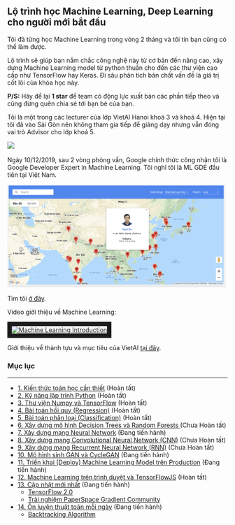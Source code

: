 ## Lộ trình học Machine Learning, Deep Learning cho người mới bắt đầu

Tôi đã từng học Machine Learning trong vòng 2 tháng và tôi tin bạn cũng có thể làm được. 

Lộ trình sẽ giúp bạn nắm chắc công nghệ này từ cơ bản đến nâng cao, xây dựng Machine Learning model từ python thuần cho đến các thư viện cao cấp như TensorFlow hay Keras. Đi sâu phân tích bản chất vấn đề là giá trị cốt lõi của khóa học này.

**P/S:** Hãy để lại **1 star** để team có động lực xuất bản các phần tiếp theo và cũng đừng quên chia sẻ tới bạn bè của bạn.

Tôi là một trong các lecturer của lớp VietAI Hanoi khoá 3 và khoá 4. Hiện tại tôi đã vào Sài Gòn nên không tham gia tiếp để giảng dạy nhưng vẫn đóng vai trò Advisor cho lớp khoá 5.

<img src="https://lh3.googleusercontent.com/-3AYBa7iTNTalWmPksUZ0ch5lvHtzDuHMWB6AwlGgiapYpoaQMWZAmQ3UBlMLPMHqQ2gL2AkGjC9IdSApJ1ebLXn0f4OhNx-kiybcmzgHcaLWTZLRA5RXE3SrjRFMwkt1j4UQ4K10JTBgpRgXEUYD4KQ3ySm2EowwNpXL8AV-iHEBQV1thJxIAxTr3Ft4vNlEkgWX5BdJUcqhMkfXHGowTNiUTTrn20B7WhjU8c5SZUvSTSqmv5C2Zy0oRBLoGRqE0kU_zILZq2yXePBQkPL-pLq0tY7nu7gwazELifDDJ1ipOMGrvsxWEt5gFIGMOJG257vMo2fqGezmCIvS7flH4eCKGTmhfUodJ7tdqz5U8cUl2n_z4sX_xvPdd_xt_THvkSJkZ6qOZUxM2xmF8pesmgIaaAKLWUsntvMiQyT-MLMdhb7DvMCa0z6oLxfL37af5HtkZ9XfIObK8PmNBk7TXyEUsYJN1md7RdORAIPPUuA3vsq-rXx4ELormM7S_fTBhZBNs1WZ235GuxqeEPfWNsAMeLTA20KebkdYm-YEwN0SVpJ6W9OG9_8Fc_n5v-x7bxWahikXtJYcdTxcAWDACvGxzU-qVLkL3Qeu3gn7pA0nQpmKfHUGeoy_vCGNCo2ljYp9CRdykXodh95pOd11nqLHVbbarHb4TEWbZOS1bF4qYqjJeNYav2QVGnuxKYM933iGRIq44vzkYx7auTISD7GX81jR0xhwOTiuOZCVMEa0BtC=w1165-h881-no" width=500>



Ngày 10/12/2019, sau 2 vòng phỏng vấn, Google chính thức công nhận tôi là Google Developer Expert in Machine Learning. Tôi nghĩ tôi là ML GDE đầu tiên tại Việt Nam.

<img src="./images/gde.png" width=500>

Tìm tôi [ở đây](https://developers.google.com/community/experts/directory).

Video giới thiệu về Machine Learning:

<a href="http://www.youtube.com/watch?feature=player_embedded&v=https://youtu.be/j5HxIJoOJms
" target="_blank"><img src="https://lh3.googleusercontent.com/mBdr6CaarjBnZopmRA2WTue3eEIZ5fe0ZWHkFRD0wS_IAsIWD0_2zeefBaXeemIMPle2nljerexiC74YDzJpCjM6HVz22EB7xo9oU6cQugsBa3GwoB2F8kD-veyytVjS9al6VpcINcm7gvLwf0a6hW-Y2QPBDIv4sl059zDYZhfvVuDE4KQSUgan0Yq42eRkMAq7Y0TdUWtjATcHsRgH-W1HbIK7QawFySkvXylds0xbUTOnzizyHHaa4cNyTbpbMNP9elJTAEeqN92sSHqgJo49DAvT9Yzf8RTMQVU0NcNYeNQ2kys3Hn3_CWHQCIyoiDMG0j7DOx9fKHaGbDbQbPdNlZd4XlEQ-iHPD4U_kvgmXTZwAEIN4I5-RnIhZXcsQ8fhKoI4YtvkqfNhQAhif_SGJ6cXGKpulj7dgdhQoVVbdwIXw--Cseob24LGDwCK0p1mRFmgvoVsXcnXuF6AV3DZBDK1kB2fCm_wj3dv_euR5qfJDl1jc2kac53p8VEJFIJqZX3p9PGiBFRLpjMGy1TnblAIVy9FIvx_kfU3JiPs0Oy2yVXkEeC7OmZz3bMCx0hoicYKsIOmdW3g7RnyXFeXe_uDBdF_uEbHKnK3aPpTdez-vYXZ5SCb4kRVPH6-OdF7kT-3NscUBoOMS0O_ERp6U3_jiqPIkCrbO2XEqsOHVYRyGFolYVQf2jJtbeBGbmMAA-Jq9VmvAPdKIgDo191VEgDQFcZZEIcbejmhGl0V_g=w1920-h1080-no" 
alt="Machine Learning Introduction" width="480" height="270" border="10" /></a>

Giới thiệu về thành tựu và mục tiêu của VietAI [tại đây](https://docs.google.com/presentation/d/1A_oDWZyC6NhYPeHNrWJbESxSPUT7f0Gg-PLfXDtVKus/edit?usp=sharing). 



### Mục lục
----
- <a href="https://github.com/bangoc123/learn-machine-learning-in-two-months/tree/master/math">1. Kiến thức toán học cần thiết</a> (Hoàn tất)
- <a href="https://github.com/bangoc123/learn-machine-learning-in-two-months/tree/master/python-tutorials">2. Kỹ năng lập trình Python</a> (Hoàn tất)
- <a href="https://github.com/bangoc123/learn-machine-learning-in-two-months/tree/master/numpy">3. Thư viện Numpy và TensorFlow</a> (Hoàn tất)
- <a href="https://github.com/bangoc123/learn-machine-learning-in-two-months/blob/master/models/linear-regression/">4. Bài toán hồi quy (Regression)</a> (Hoàn tất)
- <a href="https://github.com/bangoc123/learn-machine-learning-in-two-months/blob/master/models/logistic-regression">5. Bài toán phân loại (Classification)</a> (Hoàn tất)
- <a href="https://github.com/bangoc123/learn-machine-learning-in-two-months/blob/master/models/random-forests">6. Xây dựng mô hình Decision Trees và Random Forests </a> (Chưa Hoàn tất)
- <a href="https://github.com/bangoc123/learn-machine-learning-in-two-months/tree/master/models/nn">7. Xây dựng mạng Neural Network</a> (Đang tiến hành)
- <a href="https://github.com/bangoc123/learn-machine-learning-in-two-months/tree/master/models/cnn">8. Xây dựng mạng Convolutional Neural Network (CNN)</a> (Chưa Hoàn tất)
- <a href="https://github.com/bangoc123/learn-machine-learning-in-two-months/tree/master/models/rnn">9. Xây dựng mạng Recurrent Neural Network (RNN)</a> (Chưa Hoàn tất)
- <a href="https://github.com/bangoc123/learn-machine-learning-in-two-months/tree/master/gan">10. Mô hình sinh GAN và CycleGAN</a> (Đang tiến hành)
- <a href="https://github.com/bangoc123/learn-machine-learning-in-two-months/tree/master/deployment/distributed-tensorflow">11. Triển khai (Deploy) Machine Learning Model trên Production</a> (Đang tiến hành)
- <a href="https://github.com/bangoc123/learn-machine-learning-in-two-months/tree/master/deployment/tensorflow-browser">12. Machine Learning trên trình duyệt và TensorFlowJS</a> (Hoàn tất)
- <a href="https://github.com/bangoc123/learn-machine-learning-in-two-months/tree/master/tf2.0">13. Cập nhật mới nhất</a> (Đang tiến hành)
    - [TensorFlow 2.0](https://github.com/bangoc123/learn-machine-learning-in-two-months/tree/master/tf2.0)
    - [Trải nghiệm PaperSpace Gradient Community](https://github.com/bangoc123/learn-machine-learning-in-two-months/tree/master/articles/GradientPaperSpace.MD)
- <a href="https://github.com/bangoc123/learn-machine-learning-in-two-months/tree/master/algorithms">14. Ôn luyện thuật toán mỗi ngày</a> (Đang tiến hành)
    - [Backtracking Algorithm](./algorithms/graph/backtracking/backtracking.MD)